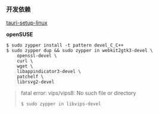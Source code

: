 ### 开发依赖
[tauri-setup-linux](https://tauri.studio/en/docs/getting-started/setup-linux/)

**openSUSE**
```
$ sudo zypper install -t pattern devel_C_C++
$ sudo zypper dup && sudo zypper in webkit2gtk3-devel \
    openssl-devel \
    curl \
    wget \
    libappindicator3-devel \
    patchelf \
    librsvg2-devel
```

>fatal error: vips/vips8: No such file or directory
>
>`$ sudo zypper in libvips-devel`


